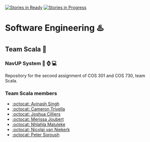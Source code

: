 [![Stories in Ready](https://badge.waffle.io/Rob0girl/Team-Scala.png?label=ready&title=Ready)](https://waffle.io/Rob0girl/Team-Scala) 
[![Stories in Progress](https://badge.waffle.io/Rob0girl/Team-Scala.png?label=In%20Progress&title=In%20Progress)](https://waffle.io/Rob0girl/Team-Scala)

# Software Engineering :hotsprings:
## Team Scala :red_circle:
### NavUP System :calling: :watch: :computer:

Repository for the second assignment of COS 301 and COS 730, team Scala.



### Team Scala members
- [:octocat: Avinash Singh](https://github.com/AvinashSingh786)
- [:octocat: Cameron Trivella](https://github.com/CameronMTr)
- [:octocat: Joshua Cilliers](https://github.com/JoshC117)
- [:octocat: Merissa Joubert](https://github.com/Rob0girl)
- [:octocat: Nhlahla Maluleke](https://github.com/gershom12)
- [:octocat: Nicolai van Niekerk](https://github.com/Nicvaniek)
- [:octocat: Peter Soroush](https://github.com/peterSoroush)

